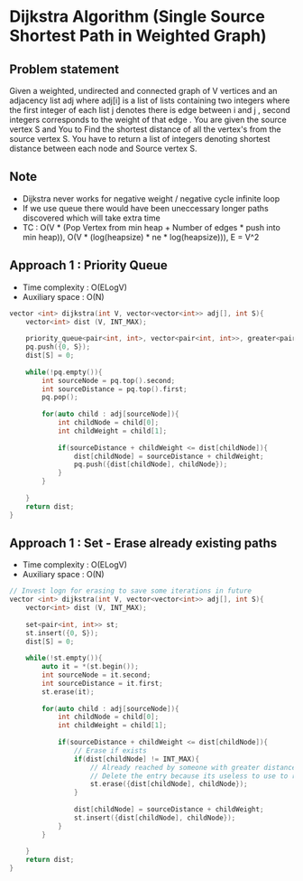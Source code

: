 # Dijkstra Algorithm (Single Source Shortest Path in Weighted Graph)

## Problem statement

Given a weighted, undirected and connected graph of V vertices and an adjacency list adj where adj[i] is a list of lists containing two integers where the first integer of each list j denotes there is edge between i and j , second integers corresponds to the weight of that  edge . You are given the source vertex S and You to Find the shortest distance of all the vertex's from the source vertex S. You have to return a list of integers denoting shortest distance between each node and Source vertex S.

## Note 

- Dijkstra never works for negative weight / negative cycle infinite loop
- If we use queue there would have been uneccessary longer paths discovered which will take extra time
- TC : O(V \* (Pop Vertex from min heap + Number of edges \* push into min heap)), O(V \* (log(heapsize) \* ne \* log(heapsize))), E = V^2

## Approach 1 : Priority Queue

- Time complexity : O(ELogV)  
- Auxiliary space : O(N)

```cpp
vector <int> dijkstra(int V, vector<vector<int>> adj[], int S){
    vector<int> dist (V, INT_MAX);
    
    priority_queue<pair<int, int>, vector<pair<int, int>>, greater<pair<int, int>>> pq;
    pq.push({0, S});
    dist[S] = 0;
    
    while(!pq.empty()){
        int sourceNode = pq.top().second;
        int sourceDistance = pq.top().first;
        pq.pop();
        
        for(auto child : adj[sourceNode]){
            int childNode = child[0];
            int childWeight = child[1];
            
            if(sourceDistance + childWeight <= dist[childNode]){
                dist[childNode] = sourceDistance + childWeight;
                pq.push({dist[childNode], childNode});
            }
        }
        
    }
    return dist;
}
```

## Approach 1 : Set - Erase already existing paths

- Time complexity : O(ELogV)  
- Auxiliary space : O(N)

```cpp
// Invest logn for erasing to save some iterations in future
vector <int> dijkstra(int V, vector<vector<int>> adj[], int S){
    vector<int> dist (V, INT_MAX);
    
    set<pair<int, int>> st;
    st.insert({0, S});
    dist[S] = 0;
    
    while(!st.empty()){
        auto it = *(st.begin());
        int sourceNode = it.second;
        int sourceDistance = it.first;
        st.erase(it);   
        
        for(auto child : adj[sourceNode]){
            int childNode = child[0];
            int childWeight = child[1];
            
            if(sourceDistance + childWeight <= dist[childNode]){
                // Erase if exists
                if(dist[childNode] != INT_MAX){
                    // Already reached by someone with greater distance
                    // Delete the entry because its useless to use to reach any other node via greater distance
                    st.erase({dist[childNode], childNode});
                }
                
                dist[childNode] = sourceDistance + childWeight;
                st.insert({dist[childNode], childNode});
            }
        }
        
    }
    return dist;
}
```
